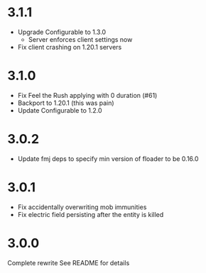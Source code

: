 # 3.1.1

- Upgrade Configurable to 1.3.0
  - Server enforces client settings now
- Fix client crashing on 1.20.1 servers

# 3.1.0

- Fix Feel the Rush applying with 0 duration (#61)
- Backport to 1.20.1 (this was pain)
- Update Configurable to 1.2.0

# 3.0.2

- Update fmj deps to specify min version of floader to be 0.16.0

# 3.0.1

- Fix accidentally overwriting mob immunities
- Fix electric field persisting after the entity is killed

# 3.0.0

Complete rewrite
See README for details